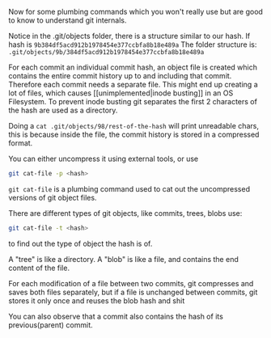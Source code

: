 
Now for some plumbing commands which you won't really use but are good to know to understand git internals.

Notice in the .git/objects folder, there is a structure similar to our hash.
If hash is `9b384df5acd912b1978454e377ccbfa8b18e489a`
The folder structure is:
`.git/objects/9b/384df5acd912b1978454e377ccbfa8b18e489a`

For each commit an individual commit hash, an object file is created which contains the entire commit history up to and including that commit. Therefore each commit needs a separate file. This might end up creating a lot of files, which causes [[unimplemented|inode  busting]] in an OS Filesystem.
To prevent inode busting git separates the first 2 characters of the hash are used as a directory.

Doing a `cat .git/objects/98/rest-of-the-hash` will print unreadable chars, this is because inside the file, the commit history is stored in a compressed format.

You can either uncompress it using external tools, or use
```bash
git cat-file -p <hash>
```

`git cat-file` is a plumbing command used to cat out the uncompressed versions of git object files.

There are different types of git objects, like commits, trees, blobs
use: 
```bash
git cat-file -t <hash>
```
to find out the type of object the hash is of.

A "tree" is like a directory.
A "blob" is like a file, and contains the end content of the file.

For each modification of a file between two commits, git compresses and saves both files separately, but if a file is unchanged between commits, git stores it only once and reuses the blob hash and shit

You can also observe that a commit also contains the hash of its previous(parent) commit.